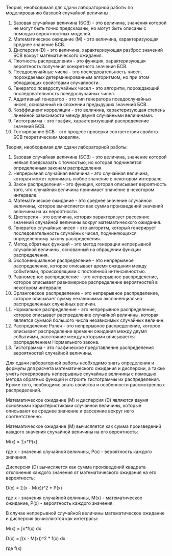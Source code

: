 Теория, необходимая для сдачи лабораторной работы по моделированию базовой случайной величины:

1. Базовая случайная величина (БСВ) - это величина, значения которой не могут быть точно предсказаны, но могут быть описаны с помощью вероятностных моделей.
2. Математическое ожидание (M) - это величина, характеризующая среднее значение БСВ.
3. Дисперсия (D) - это величина, характеризующая разброс значений БСВ вокруг математического ожидания.
4. Плотность распределения - это функция, характеризующая вероятность получения конкретного значения БСВ.
5. Псевдослучайные числа - это последовательность чисел, порождаемых детерминированным алгоритмом, но при этом обладающих свойствами случайности.
6. Генератор псевдослучайных чисел - это алгоритм, порождающий последовательность псевдослучайных чисел.
7. Аддитивный генератор - это тип генератора псевдослучайных чисел, основанный на сложении предыдущих значений БСВ.
8. Коэффициент корреляции - это величина, характеризующая степень линейной зависимости между двумя случайными величинами.
9. Гистограмма - это график, характеризующий распределение значений БСВ.
10. Тестирование БСВ - это процесс проверки соответствия свойств БСВ теоретическим моделям.

Теория, необходимая для сдачи лабораторной работы:

1. Базовая случайная величина (БСВ) - это величина, значение которой нельзя предсказать с точностью, но которая подчиняется определенным законам распределения.
2. Непрерывная случайная величина - это случайная величина, которая может принимать любое значение в некотором интервале.
3. Закон распределения - это функция, которая описывает вероятность того, что случайная величина принимает значение в некотором интервале.
4. Математическое ожидание - это среднее значение случайной величины, которое вычисляется как сумма произведений значений величины на их вероятности.
5. Дисперсия - это величина, которая характеризует рассеяние значений случайной величины вокруг математического ожидания.
6. Генератор случайных чисел - это алгоритм, который генерирует последовательность случайных чисел, подчиняющихся определенному закону распределения.
7. Метод обратных функций - это метод генерации непрерывной случайной величины, основанный на обращении функции распределения.
8. Экспоненциальное распределение - это непрерывное распределение, которое описывает время ожидания между событиями, происходящими с постоянной интенсивностью.
9. Равномерное распределение - это непрерывное распределение, которое описывает равномерное распределение вероятностей в некотором интервале.
10. Эрланговское распределение - это непрерывное распределение, которое описывает сумму независимых экспоненциально распределенных случайных величин.
11. Нормальное распределение - это непрерывное распределение, которое описывает распределение случайной величины, которая является суммой большого числа независимых случайных величин.
12. Распределение Рэлея - это непрерывное распределение, которое описывает распределение времени ожидания между двумя событиями, расстояние между которыми описывается распределением Нормального закона.
13. Гистограмма - это графическое представление распределения вероятностей случайной величины.

Для сдачи лабораторной работы необходимо знать определения и формулы для расчета математического ожидания и дисперсии, а также уметь генерировать непрерывные случайные величины с помощью метода обратных функций и строить гистограммы их распределения. Кроме того, необходимо знать свойства и особенности рассмотренных распределений.

Математическое ожидание (M) и дисперсия (D) являются двумя основными характеристиками случайной величины, которые описывают ее среднее значение и рассеяние вокруг него соответственно.

Математическое ожидание (M) вычисляется как сумма произведений каждого значения случайной величины на его вероятность:

M(x) = Σx\*P(x)

где x - значения случайной величины, P(x) - вероятность каждого значения.

Дисперсия (D) вычисляется как сумма произведений квадрата отклонения каждого значения от математического ожидания на его вероятность:

D(x) = Σ(x - M(x))^2 \* P(x)

где x - значения случайной величины, M(x) - математическое ожидание, P(x) - вероятность каждого значения.

В случае непрерывной случайной величины математическое ожидание и дисперсия вычисляются как интегралы:

M(x) = ∫x\*f(x) dx

D(x) = ∫(x - M(x))^2 \* f(x) dx

где f(x)